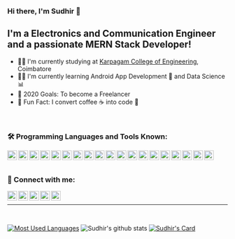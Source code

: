 ### Hi there, I'm Sudhir 👋

## I'm a Electronics and Communication Engineer and a passionate MERN Stack Developer!
- 👨‍🎓 I'm currently studying at <a href="https://kce.ac.in/" target="_blank">Karpagam College of Engineering</a>, Coimbatore
- 👨‍💻 I'm currently learning Android App Development 📱 and Data Science 📊
- 🥅 2020 Goals: To become a Freelancer
- 🤪 Fun Fact: I convert coffee ☕ into code 📃

<br />

### 🛠 Programming Languages and Tools Known:

<p align="left">
  <img align="left" alt="html5-icon" width="22px" src="http://simpleicons.org/icons/html5.svg" />
  <img align="left" alt="css3-icon" width="22px" src="http://simpleicons.org/icons/css3.svg" />
  <img align="left" alt="sass-icon" width="22px" src="http://simpleicons.org/icons/sass.svg" />
  <img align="left" alt="react-icon" width="22px" src="http://simpleicons.org/icons/react.svg" />
  <img align="left" alt="bootstrap-icon" width="22px" src="http://simpleicons.org/icons/bootstrap.svg" />
  <img align="left" alt="mongodb-icon" width="22px" src="http://simpleicons.org/icons/mongodb.svg" />
  <img align="left" alt="node-icon" width="22px" src="http://simpleicons.org/icons/node-dot-js.svg" />
  <img align="left" alt="git-icon" width="22px" src="http://simpleicons.org/icons/git.svg" />
  <img align="left" alt="javascript-icon" width="22px" src="http://simpleicons.org/icons/javascript.svg" />
  <img align="left" alt="c-icon" width="22px" src="http://simpleicons.org/icons/c.svg" />
  <img align="left" alt="java-icon" width="22px" src="http://simpleicons.org/icons/java.svg" />
  <img align="left" alt="python-icon" width="22px" src="http://simpleicons.org/icons/python.svg" />
  <img align="left" alt="scala-icon" width="22px" src="http://simpleicons.org/icons/scala.svg" />
  <img align="left" alt="r-icon" width="22px" src="http://simpleicons.org/icons/r.svg" />
  <img align="left" alt="kotlin-icon" width="22px" src="http://simpleicons.org/icons/kotlin.svg" />
  <img align="left" alt="apachespark-icon" width="22px" src="http://simpleicons.org/icons/apachespark.svg" />
  <img align="left" alt="firebase-icon" width="22px" src="http://simpleicons.org/icons/firebase.svg" />
  <img align="left" alt="aws-icon" width="22px" src="http://simpleicons.org/icons/amazonaws.svg" />
  <img align="left" alt="googlecloud-icon" width="22px" src="http://simpleicons.org/icons/googlecloud.svg" />
<p/>

<br />
<br />

### 📌 Connect with me:

[<img align="left" alt="facebook-icon" width="22px" src="http://simpleicons.org/icons/facebook.svg"/>][facebook]
[<img align="left" alt="instagram-icon" width="22px" src="http://simpleicons.org/icons/instagram.svg"/>][instagram]
[<img align="left" alt="twitter-icon" width="22px" src="http://simpleicons.org/icons/twitter.svg"/>][twitter]
[<img align="left" alt="linkedin-icon" width="22px" src="http://simpleicons.org/icons/linkedin.svg"/>][linkedin]
[<img align="left" alt="github-icon" width="22px" src="http://simpleicons.org/icons/github.svg"/>][github]


<br />


---

<br />

[![Most Used Languages](https://github-readme-stats.vercel.app/api/top-langs/?username=18L242&theme=dracula)](https://github.com/18L242/github-readme-stats)
![Sudhir's github stats](https://github-readme-stats.vercel.app/api?username=18L242&show_icons=true&theme=dracula)
[![Sudhir's Card](https://github-readme-stats.vercel.app/api/pin/?username=18L242&repo=18L242&theme=dracula)](https://github.com/18L242/18L242)

<br />

[facebook]: https://fb.com/sudhir.babusivaraman.58
[instagram]: https://instagram.com/sudhir.2001
[twitter]: https://twitter.com/sudhir_025
[linkedin]: https://linkedin.com/in/sudhir-b-a7376b1b6
[github]: https://github.com/Sudhir205
